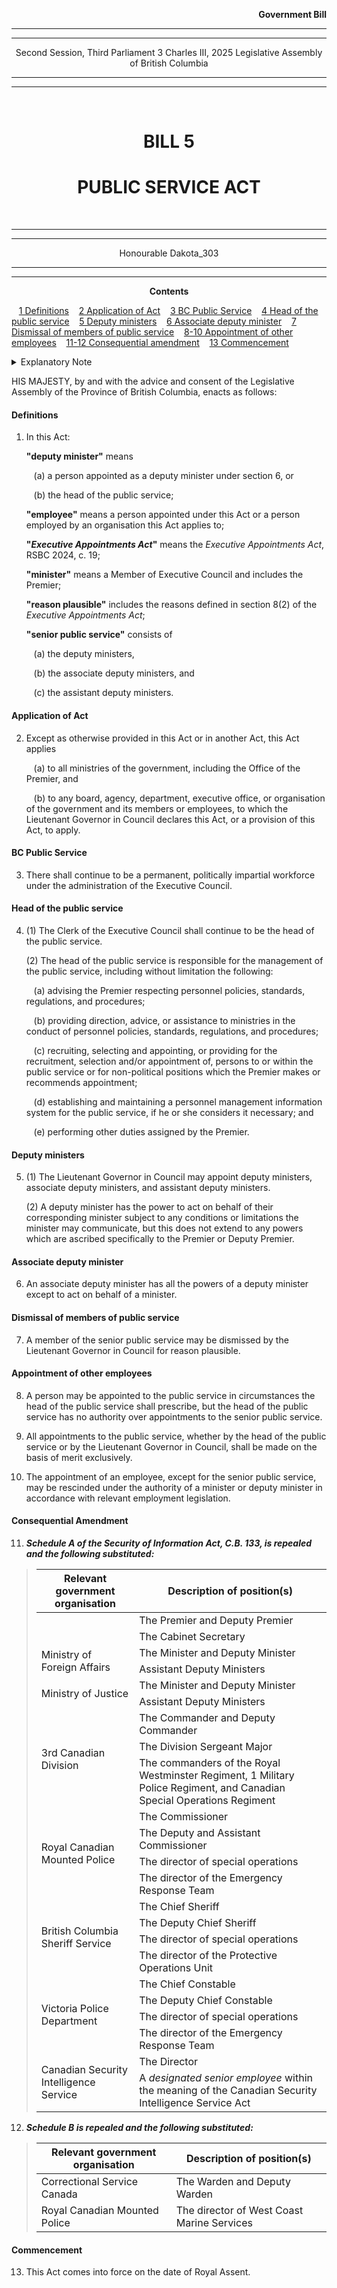 <div align="right">

**Government Bill**

</div>

<div align="center">

<hr />
<hr />

Second Session, Third Parliament
3 Charles III, 2025
Legislative Assembly of British Columbia

<hr />
<hr />

<br />

<h1>BILL 5</h1>
<h1>PUBLIC SERVICE ACT</h1>

<br />

<hr />
<hr />

Honourable Dakota_303

<hr />
<hr />

</div>

<div align="center">
<strong>Contents</strong>
</div>

&nbsp;&nbsp;&nbsp;[1 Definitions](#definitions)
&nbsp;&nbsp;&nbsp;[2 Application of Act](#application-of-act)
&nbsp;&nbsp;&nbsp;[3 BC Public Service](#bc-public-service)
&nbsp;&nbsp;&nbsp;[4 Head of the public service](#head-of-the-public-service)
&nbsp;&nbsp;&nbsp;[5 Deputy ministers](#deputy-ministers)
&nbsp;&nbsp;&nbsp;[6 Associate deputy minister](#associate-deputy-minister)
&nbsp;&nbsp;&nbsp;[7 Dismissal of members of public service](#dismissal-of-members-of-public-service)
&nbsp;&nbsp;&nbsp;[8-10 Appointment of other employees](#appointment-of-other-employees)
&nbsp;&nbsp;&nbsp;[11-12 Consequential amendment](#consequential-amendment)
&nbsp;&nbsp;&nbsp;[13 Commencement](#commencement)

<details>
<summary>Explanatory Note</summary><blockquote>
This Bill lays out the explicit functions of the British Columbia Public Service, and how appointments of senior public service officials are to be conducted.
<br/></blockquote></details>

HIS MAJESTY, by and with the advice and consent of the Legislative Assembly of the Province of British Columbia, enacts as follows:

#### Definitions

1. In this Act:

   **"deputy minister"** means

   &nbsp;&nbsp;&nbsp;(a) a person appointed as a deputy minister under section 6, or

   &nbsp;&nbsp;&nbsp;(b) the head of the public service;

   **"employee"** means a person appointed under this Act or a person employed by an organisation this Act applies to;

   **"*Executive Appointments Act*"** means the *Executive Appointments Act*, RSBC 2024, c. 19;

   **"minister"** means a Member of Executive Council and includes the Premier;

   **"reason plausible"** includes the reasons defined in section 8(2) of the *Executive Appointments Act*;

   **"senior public service"** consists of

   &nbsp;&nbsp;&nbsp;(a) the deputy ministers,

   &nbsp;&nbsp;&nbsp;(b) the associate deputy ministers, and

   &nbsp;&nbsp;&nbsp;(c) the assistant deputy ministers.

#### Application of Act

2. Except as otherwise provided in this Act or in another Act, this Act applies

   &nbsp;&nbsp;&nbsp;(a) to all ministries of the government, including the Office of the Premier, and

   &nbsp;&nbsp;&nbsp;(b) to any board, agency, department, executive office, or organisation of the government and its members or employees, to which the Lieutenant Governor in Council declares this Act, or a provision of this Act, to apply.

#### BC Public Service

3. There shall continue to be a permanent, politically impartial workforce under the administration of the Executive Council.

#### Head of the public service

4. (1) The Clerk of the Executive Council shall continue to be the head of the public service.

   (2) The head of the public service is responsible for the management of the public service, including without limitation the following:

   &nbsp;&nbsp;&nbsp;(a) advising the Premier respecting personnel policies, standards, regulations, and procedures;

   &nbsp;&nbsp;&nbsp;(b) providing direction, advice, or assistance to ministries in the conduct of personnel policies, standards, regulations, and procedures;

   &nbsp;&nbsp;&nbsp;(c) recruiting, selecting and appointing, or providing for the recruitment, selection and/or appointment of, persons to or within the public service or for non-political positions which the Premier makes or recommends appointment;

   &nbsp;&nbsp;&nbsp;(d) establishing and maintaining a personnel management information system for the public service, if he or she considers it necessary; and

   &nbsp;&nbsp;&nbsp;(e) performing other duties assigned by the Premier.

#### Deputy ministers

5. (1) The Lieutenant Governor in Council may appoint deputy ministers, associate deputy ministers, and assistant deputy ministers.

   (2) A deputy minister has the power to act on behalf of their corresponding minister subject to any conditions or limitations the minister may communicate, but this does not extend to any powers which are ascribed specifically to the Premier or Deputy Premier.

#### Associate deputy minister

6. An associate deputy minister has all the powers of a deputy minister except to act on behalf of a minister.

#### Dismissal of members of public service

7. A member of the senior public service may be dismissed by the Lieutenant Governor in Council for reason plausible.

#### Appointment of other employees

8. A person may be appointed to the public service in circumstances the head of the public service shall prescribe, but the head of the public service has no authority over appointments to the senior public service.

9. All appointments to the public service, whether by the head of the public service or by the Lieutenant Governor in Council, shall be made on the basis of merit exclusively.

10. The appointment of an employee, except for the senior public service, may be rescinded under the authority of a minister or deputy minister in accordance with relevant employment legislation.

#### Consequential Amendment

11. ***Schedule A of the Security of Information Act, C.B. 133, is repealed and the following substituted:***

<blockquote>
<table>
<thead>
<tr>
<th>Relevant government organisation</th>
<th>Description of position(s)</th>
</tr>
</thead>
<tbody>
<tr>
<td rowspan=2></td>
<td>The Premier and Deputy Premier</td>
</tr>
<tr>
<td>The Cabinet Secretary</td>
</tr>

<tr>
<td rowspan=2>Ministry of Foreign Affairs</td>
<td>The Minister and Deputy Minister</td>
</tr>
<tr>
<td>Assistant Deputy Ministers</td>
</tr>

<tr>
<td rowspan=2>Ministry of Justice</td>
<td>The Minister and Deputy Minister</td>
</tr>
<tr>
<td>Assistant Deputy Ministers</td>
</tr>

<tr>
<td rowspan=3>3rd Canadian Division</td>
<td>The Commander and Deputy Commander</td>
</tr>
<tr>
<td>The Division Sergeant Major</td>
</tr>
<tr>
<td>The commanders of the Royal Westminster Regiment, 1 Military Police Regiment, and Canadian Special Operations Regiment</td>
</tr>

<tr>
<td rowspan=4>Royal Canadian Mounted Police</td>
<td>The Commissioner</td>
</tr>
<tr>
<td>The Deputy and Assistant Commissioner</td>
</tr>
<tr>
<td>The director of special operations</td>
</tr>
<tr>
<td>The director of the Emergency Response Team</td>
</tr>

<tr>
<td rowspan=4>British Columbia Sheriff Service</td>
<td>The Chief Sheriff</td>
</tr>
<tr>
<td>The Deputy Chief Sheriff</td>
</tr>
<tr>
<td>The director of special operations</td>
</tr>
<tr>
<td>The director of the Protective Operations Unit</td>
</tr>

<tr>
<td rowspan=4>Victoria Police Department</td>
<td>The Chief Constable</td>
</tr>
<tr>
<td>The Deputy Chief Constable</td>
</tr>
<tr>
<td>The director of special operations</td>
</tr>
<tr>
<td>The director of the Emergency Response Team</td>
</tr>

<tr>
<td rowspan=2>Canadian Security Intelligence Service</td>
<td>The Director</td>
</tr>
 <tr>
<td>A <i>designated senior employee</i> within the meaning of the Canadian Security Intelligence Service Act</td>
 </tr>
</tbody>
</table>
</blockquote>

12. ***Schedule B is repealed and the following substituted:***

<blockquote>
<table>
<thead>
<tr>
<th>Relevant government organisation</th>
<th>Description of position(s)</th>
</tr>
</thead>
<tbody>
<tr>
<td>Correctional Service Canada</td>
<td>The Warden and Deputy Warden</td>
</tr>
<tr>
<td>Royal Canadian Mounted Police</td>
<td>The director of West Coast Marine Services</td>
</tr>
</tbody>
</table>
</blockquote>

#### Commencement

13. This Act comes into force on the date of Royal Assent.

<div align="center">
